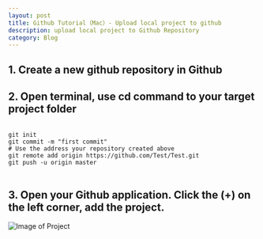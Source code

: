 ```yaml
---
layout: post
title: Github Tutorial（Mac）- Upload local project to github
description: upload local project to Github Repository
category: Blog
---
```


## 1. Create a new github repository in Github

## 2. Open terminal, use cd command to your target project folder
<pre>
	<code class='bash'>
git init
git commit -m "first commit"
# Use the address your repository created above
git remote add origin https://github.com/Test/Test.git
git push -u origin master
</code>
</pre>

<!-- more -->

## 3. Open your Github application. Click the (+) on the left corner, add the project. 

![Image of Project](\img\blog\githubAddRepository.png)
